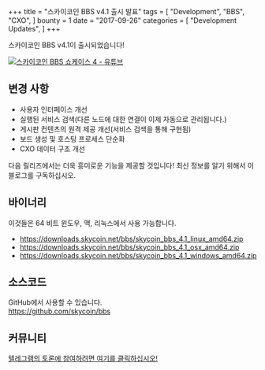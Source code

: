 +++
title = "스카이코인 BBS v4.1 출시 발표"
tags = [
    "Development",
    "BBS",
    "CXO",
]
bounty = 1
date = "2017-09-26"
categories = [
    "Development Updates",
]
+++

스카이코인 BBS v4.1이 출시되었습니다!

[![스카이코인 BBS 쇼케이스 4 - 유튜브](https://i.ytimg.com/vi/6ZqwgefYauU/0.jpg)](https://youtu.be/6ZqwgefYauU)

## 변경 사항
- 사용자 인터페이스 개선
- 실행된 서비스 검색(다른 노드에 대한 연결이 이제 자동으로 관리됩니다.)
- 게시판 컨텐츠의 원격 제공 개선(서비스 검색을 통해 구현됨)
- 보드 생성 및 호스팅 프로세스 단순화
- CXO 데이터 구조 개선

다음 릴리즈에서는 더욱 흥미로운 기능을 제공할 것입니다! 최신 정보를 알기 위해서 이 블로그를 구독하십시오.

## 바이너리

이것들은 64 비트 윈도우, 맥, 리눅스에서 사용 가능합니다.

- https://downloads.skycoin.net/bbs/skycoin_bbs_4.1_linux_amd64.zip
- https://downloads.skycoin.net/bbs/skycoin_bbs_4.1_osx_amd64.zip
- https://downloads.skycoin.net/bbs/skycoin_bbs_4.1_windows_amd64.zip

## 소스코드

GitHub에서 사용할 수 있습니다. \
https://github.com/skycoin/bbs

## 커뮤니티

[텔레그램의 토론에 참여하려면 여기를 클릭하십시오!](https://t.me/skycoinbbs)
